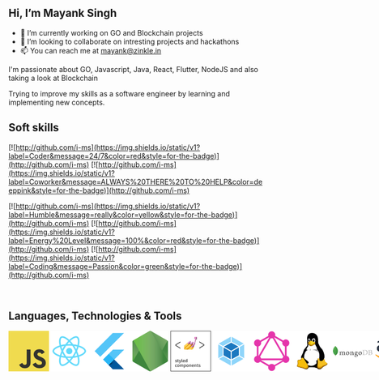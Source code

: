  
## Hi, I’m  Mayank Singh 
- 🌱 I’m currently working on GO and Blockchain projects
- 💞️ I’m looking to collaborate on intresting projects and hackathons
- 📫 You can reach me at mayank@zinkle.in

 
I'm passionate about GO, Javascript, Java, React, Flutter, NodeJS and also taking a look at Blockchain

Trying to improve my skills as a software engineer by learning and implementing new concepts.

## Soft skills

[![http://github.com/i-ms](https://img.shields.io/static/v1?label=Coder&message=24/7&color=red&style=for-the-badge)](http://github.com/i-ms)
[![http://github.com/i-ms](https://img.shields.io/static/v1?label=Coworker&message=ALWAYS%20THERE%20TO%20HELP&color=deeppink&style=for-the-badge)](http://github.com/i-ms)

[![http://github.com/i-ms](https://img.shields.io/static/v1?label=Humble&message=really&color=yellow&style=for-the-badge)](http://github.com/i-ms)
[![http://github.com/i-ms](https://img.shields.io/static/v1?label=Energy%20Level&message=100%&color=red&style=for-the-badge)](http://github.com/i-ms)
 [![http://github.com/i-ms](https://img.shields.io/static/v1?label=Coding&message=Passion&color=green&style=for-the-badge)](http://github.com/i-ms)

<br/>

## Languages, Technologies & Tools

<div style="display: flex; flex: 1; align-items: center; flex-direction: row; width: 100%;>
   
<img height="80" src="https://raw.githubusercontent.com/github/explore/80688e429a7d4ef2fca1e82350fe8e3517d3494d/topics/go/go.png" />

<img height="80" src="https://raw.githubusercontent.com/github/explore/80688e429a7d4ef2fca1e82350fe8e3517d3494d/topics/javascript/javascript.png">

<img height="80" src="https://raw.githubusercontent.com/github/explore/80688e429a7d4ef2fca1e82350fe8e3517d3494d/topics/react/react.png">

<img height="80" src="https://raw.githubusercontent.com/github/explore/80688e429a7d4ef2fca1e82350fe8e3517d3494d/topics/flutter/flutter.png">

<img height="80" src="https://raw.githubusercontent.com/github/explore/80688e429a7d4ef2fca1e82350fe8e3517d3494d/topics/nodejs/nodejs.png">

<img height="80" src="https://raw.githubusercontent.com/github/explore/80688e429a7d4ef2fca1e82350fe8e3517d3494d/topics/styled-components/styled-components.png">

<img height="80" src="https://raw.githubusercontent.com/github/explore/80688e429a7d4ef2fca1e82350fe8e3517d3494d/topics/webpack/webpack.png">

<img height="80" src="https://raw.githubusercontent.com/github/explore/80688e429a7d4ef2fca1e82350fe8e3517d3494d/topics/graphql/graphql.png">

<img height="80" src="https://raw.githubusercontent.com/github/explore/80688e429a7d4ef2fca1e82350fe8e3517d3494d/topics/linux/linux.png">

<img height="80" src="https://raw.githubusercontent.com/github/explore/80688e429a7d4ef2fca1e82350fe8e3517d3494d/topics/mongodb/mongodb.png">

<img height="80" src="https://raw.githubusercontent.com/github/explore/80688e429a7d4ef2fca1e82350fe8e3517d3494d/topics/aws/aws.png">

<img height="80" src="https://raw.githubusercontent.com/github/explore/80688e429a7d4ef2fca1e82350fe8e3517d3494d/topics/bash/bash.png">

<img height="80" src="https://raw.githubusercontent.com/github/explore/80688e429a7d4ef2fca1e82350fe8e3517d3494d/topics/android/android.png">

<img height="80" src="https://raw.githubusercontent.com/github/explore/80688e429a7d4ef2fca1e82350fe8e3517d3494d/topics/ios/ios.png">
 
</div>

